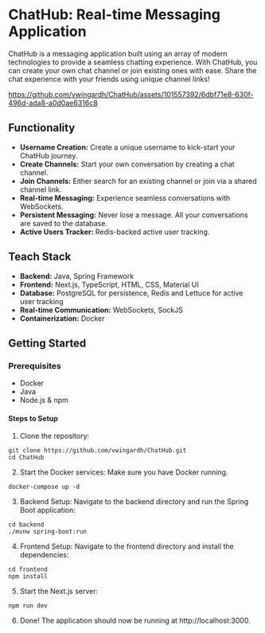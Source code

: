 # ChatHub: Real-time Messaging Application
ChatHub is a messaging application built using an array of modern technologies to provide a seamless chatting experience. With ChatHub, you can create your own chat channel or join existing ones with ease. Share the chat experience with your friends using unique channel links!

https://github.com/vwingardh/ChatHub/assets/101557392/6dbf71e8-630f-496d-ada8-a0d0ae6316c8

## Functionality
* **Username Creation:** Create a unique username to kick-start your ChatHub journey.
* **Create Channels:** Start your own conversation by creating a chat channel.
* **Join Channels:** Either search for an existing channel or join via a shared channel link.
* **Real-time Messaging:** Experience seamless conversations with WebSockets.
* **Persistent Messaging:** Never lose a message. All your conversations are saved to the database.
* **Active Users Tracker:** Redis-backed active user tracking.

## Teach Stack
* **Backend:** Java, Spring Framework
* **Frontend:** Next.js, TypeScript, HTML, CSS, Material UI
* **Database:** PostgreSQL for persistence, Redis and Lettuce for active user tracking
* **Real-time Communication:** WebSockets, SockJS
* **Containerization:** Docker

## Getting Started
### Prerequisites
* Docker
* Java
* Node.js & npm

#### Steps to Setup
1. Clone the repository:
```
git clone https://github.com/vwingardh/ChatHub.git
cd ChatHub
```

2. Start the Docker services:
Make sure you have Docker running.
```
docker-compose up -d
```

3. Backend Setup:
Navigate to the backend directory and run the Spring Boot application:
```
cd backend
./mvnw spring-boot:run
```

4. Frontend Setup:
Navigate to the frontend directory and install the dependencies:
```
cd frontend
npm install
```

5. Start the Next.js server: 
```
npm run dev
```

6. Done! The application should now be running at http://localhost:3000.
